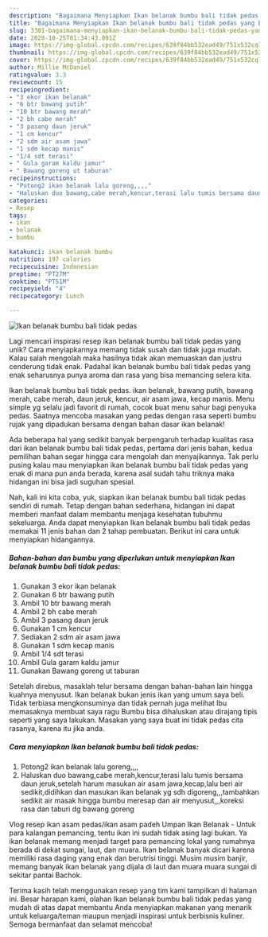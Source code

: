 ```yaml
---
description: "Bagaimana Menyiapkan Ikan belanak bumbu bali tidak pedas yang Bisa Manjain Lidah"
title: "Bagaimana Menyiapkan Ikan belanak bumbu bali tidak pedas yang Bisa Manjain Lidah"
slug: 3301-bagaimana-menyiapkan-ikan-belanak-bumbu-bali-tidak-pedas-yang-bisa-manjain-lidah
date: 2020-10-25T01:34:43.091Z
image: https://img-global.cpcdn.com/recipes/639f84bb532ead49/751x532cq70/ikan-belanak-bumbu-bali-tidak-pedas-foto-resep-utama.jpg
thumbnail: https://img-global.cpcdn.com/recipes/639f84bb532ead49/751x532cq70/ikan-belanak-bumbu-bali-tidak-pedas-foto-resep-utama.jpg
cover: https://img-global.cpcdn.com/recipes/639f84bb532ead49/751x532cq70/ikan-belanak-bumbu-bali-tidak-pedas-foto-resep-utama.jpg
author: Millie McDaniel
ratingvalue: 3.3
reviewcount: 15
recipeingredient:
- "3 ekor ikan belanak"
- "6 btr bawang putih"
- "10 btr bawang merah"
- "2 bh cabe merah"
- "3 pasang daun jeruk"
- "1 cm kencur"
- "2 sdm air asam jawa"
- "1 sdm kecap manis"
- "1/4 sdt terasi"
- " Gula garam kaldu jamur"
- " Bawang goreng ut taburan"
recipeinstructions:
- "Potong2 ikan belanak lalu goreng,,,,"
- "Haluskan duo bawang,cabe merah,kencur,terasi lalu tumis bersama daun jeruk,setelah harum masukan air asam jawa,kecap,lalu beri air sedikit,didihkan dan masukan ikan belanak yg sdh digoreng,,,tambahkan sedikit air masak hingga bumbu meresap dan air menyusut,,,koreksi rasa dan taburi dg bawang goreng"
categories:
- Resep
tags:
- ikan
- belanak
- bumbu

katakunci: ikan belanak bumbu 
nutrition: 197 calories
recipecuisine: Indonesian
preptime: "PT27M"
cooktime: "PT51M"
recipeyield: "4"
recipecategory: Lunch

---
```



![Ikan belanak bumbu bali tidak pedas](https://img-global.cpcdn.com/recipes/639f84bb532ead49/751x532cq70/ikan-belanak-bumbu-bali-tidak-pedas-foto-resep-utama.jpg)

Lagi mencari inspirasi resep ikan belanak bumbu bali tidak pedas yang unik? Cara menyiapkannya memang tidak susah dan tidak juga mudah. Kalau salah mengolah maka hasilnya tidak akan memuaskan dan justru cenderung tidak enak. Padahal ikan belanak bumbu bali tidak pedas yang enak seharusnya punya aroma dan rasa yang bisa memancing selera kita.

Ikan belanak bumbu bali tidak pedas. ikan belanak, bawang putih, bawang merah, cabe merah, daun jeruk, kencur, air asam jawa, kecap manis. Menu simple yg selalu jadi favorit di rumah, cocok buat menu sahur bagi penyuka pedas. Saatnya mencoba masakan yang pedas dengan rasa seperti bumbu rujak yang dipadukan bersama dengan bahan dasar ikan belanak!

Ada beberapa hal yang sedikit banyak berpengaruh terhadap kualitas rasa dari ikan belanak bumbu bali tidak pedas, pertama dari jenis bahan, kedua pemilihan bahan segar hingga cara mengolah dan menyajikannya. Tak perlu pusing kalau mau menyiapkan ikan belanak bumbu bali tidak pedas yang enak di mana pun anda berada, karena asal sudah tahu triknya maka hidangan ini bisa jadi suguhan spesial.


Nah, kali ini kita coba, yuk, siapkan ikan belanak bumbu bali tidak pedas sendiri di rumah. Tetap dengan bahan sederhana, hidangan ini dapat memberi manfaat dalam membantu menjaga kesehatan tubuhmu sekeluarga. Anda dapat menyiapkan Ikan belanak bumbu bali tidak pedas memakai 11 jenis bahan dan 2 tahap pembuatan. Berikut ini cara untuk menyiapkan hidangannya.

<!--inarticleads1-->

##### Bahan-bahan dan bumbu yang diperlukan untuk menyiapkan Ikan belanak bumbu bali tidak pedas:

1. Gunakan 3 ekor ikan belanak
1. Gunakan 6 btr bawang putih
1. Ambil 10 btr bawang merah
1. Ambil 2 bh cabe merah
1. Ambil 3 pasang daun jeruk
1. Gunakan 1 cm kencur
1. Sediakan 2 sdm air asam jawa
1. Gunakan 1 sdm kecap manis
1. Ambil 1/4 sdt terasi
1. Ambil  Gula garam kaldu jamur
1. Gunakan  Bawang goreng ut taburan


Setelah direbus, masaklah telur bersama dengan bahan-bahan lain hingga kuahnya menyusut. Ikan belanak bukan jenis ikan yang umum saya beli. Tidak terbiasa mengkonsuminya dan tidak pernah juga melihat Ibu memasaknya membuat saya ragu Bumbu bisa dihaluskan atau dirajang tipis seperti yang saya lakukan. Masakan yang saya buat ini tidak pedas cita rasanya, karena itu jika anda. 

<!--inarticleads2-->

##### Cara menyiapkan Ikan belanak bumbu bali tidak pedas:

1. Potong2 ikan belanak lalu goreng,,,,
1. Haluskan duo bawang,cabe merah,kencur,terasi lalu tumis bersama daun jeruk,setelah harum masukan air asam jawa,kecap,lalu beri air sedikit,didihkan dan masukan ikan belanak yg sdh digoreng,,,tambahkan sedikit air masak hingga bumbu meresap dan air menyusut,,,koreksi rasa dan taburi dg bawang goreng


Vlog resep ikan asam pedas/ikan asam padeh Umpan Ikan Belanak - Untuk para kalangan pemancing, tentu ikan ini sudah tidak asing lagi bukan. Ya ikan belanak memang menjadi target para pemancing lokal yang rumahnya berada di dekat sungai, laut, dan muara. Ikan belanak banyak dicari karena memiliki rasa daging yang enak dan berutrisi tinggi. Musim musim banjir, memang banyak ikan belanak yang dijala di laut dan muara muara sungai di sekitar pantai Bachok. 

Terima kasih telah menggunakan resep yang tim kami tampilkan di halaman ini. Besar harapan kami, olahan Ikan belanak bumbu bali tidak pedas yang mudah di atas dapat membantu Anda menyiapkan makanan yang menarik untuk keluarga/teman maupun menjadi inspirasi untuk berbisnis kuliner. Semoga bermanfaat dan selamat mencoba!
